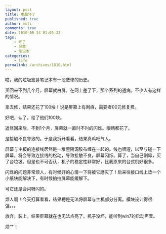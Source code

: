 ```yaml
---
layout: post
title: 电脑坏了
published: true
author: moli
comments: true
date: 2010-05-14 01:05:22
tags:
    - 坏了
    - 屏幕
    - 笔记本
categories:
    - life
permalink: /archives/1810.html
---
```

哎，我的垃圾宏碁笔记本有一段悲惨的历史。
  
买回来不到几个月，屏幕就白屏，在网上差了下，那个系列的通病。不少人有这样的情况。


  
拿去修，结果还花了100块！说是屏幕上有刮痕，需要者00元修复费。
  
好吧，认了。给了他们100块。
  
返修回来后，不到1个月，屏幕就一直时不时的闪烁。眼睛都花了。
  
是接触不良导致的。于是我拆开看看，结果真鸡吧气人。
  
屏幕与主板的连接线居然是一堆黑隔源胶布缠在一起的。线也很短，以至与碰一下屏幕，将会导致连接线的松动，导致接触不良，屏幕闪烁。算了，当自己倒霉，买了台垃圾。但是也不可否认，机子的稳定性非常好，比我原来的台式机好很多。

闪烁的问题非常烦人，有时候好的心情一下将被它磨灭了！后来往接口线上垫一个小纸块能解决下，有时候拍拍屏幕能缓解下。

可它还是会闪呀闪的。

烦人啊！今天打算看看，结果楞是无法将屏幕与主机部分分离。模块设计得很强。。。

放弃，装上，结果屏幕就在也无法点亮了。机子没坏，能听到win7的启动声音。

烦艹！